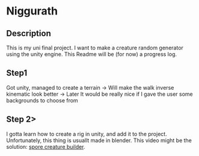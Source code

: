 # Niggurath

## Description

This is my uni final project. I want to make a creature random generator using
the unity engine. This Readme will be (for now) a progress log.

## Step1

Got unity, managed to create a terrain 
-> Will make the walk inverse kinematic look better
-> Later It would be really nice if I gave the user some backgrounds to choose from

## Step 2>

I gotta learn how to create a rig in unity, and add it to the project. Unfortunately, this thing is usuallt made in blender. This video might be the solution:
[spore creature builder](https://www.youtube.com/watch?v=Br_SQAc87s8).
